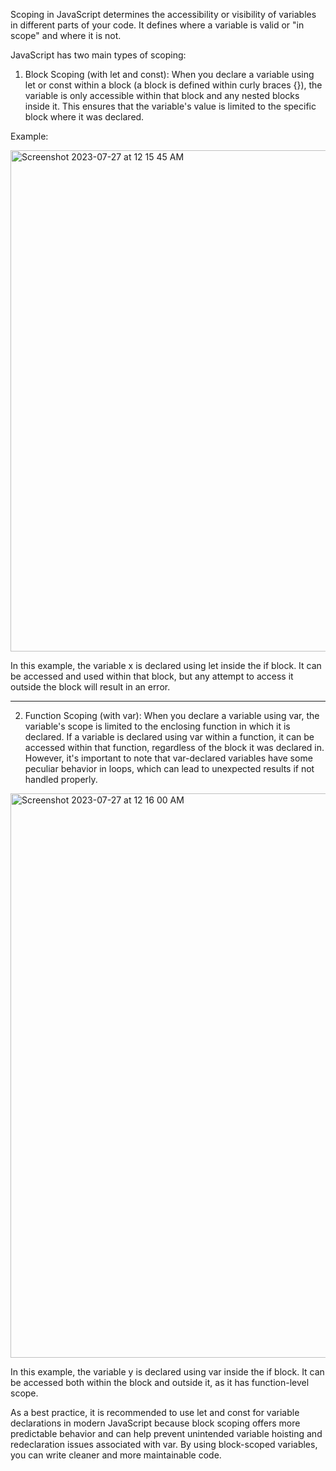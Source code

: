 Scoping in JavaScript determines the accessibility or visibility of variables in different parts of your code. It defines where a variable is valid or "in scope" and where it is not.

JavaScript has two main types of scoping:

1. Block Scoping (with let and const): When you declare a variable using let or const within a block (a block is defined within curly braces {}), the variable is only accessible within that block and any nested blocks inside it. This ensures that the variable's value is limited to the specific block where it was declared.

Example:

<img width="802" alt="Screenshot 2023-07-27 at 12 15 45 AM" src="https://github.com/ERA-Solutions-LLC/JavaScript-Intermediate-Assignments/assets/92329761/1b2ba43b-fdcc-4f6f-808d-4f1546705cda">

In this example, the variable x is declared using let inside the if block. It can be accessed and used within that block, but any attempt to access it outside the block will result in an error.

***

2. Function Scoping (with var): When you declare a variable using var, the variable's scope is limited to the enclosing function in which it is declared. If a variable is declared using var within a function, it can be accessed within that function, regardless of the block it was declared in. However, it's important to note that var-declared variables have some peculiar behavior in loops, which can lead to unexpected results if not handled properly.

<img width="903" alt="Screenshot 2023-07-27 at 12 16 00 AM" src="https://github.com/ERA-Solutions-LLC/JavaScript-Intermediate-Assignments/assets/92329761/26bdb52c-5306-4860-844f-6ecf5f24a574">


In this example, the variable y is declared using var inside the if block. It can be accessed both within the block and outside it, as it has function-level scope.

As a best practice, it is recommended to use let and const for variable declarations in modern JavaScript because block scoping offers more predictable behavior and can help prevent unintended variable hoisting and redeclaration issues associated with var. By using block-scoped variables, you can write cleaner and more maintainable code.